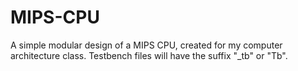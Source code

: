 # MIPS-CPU
A simple modular design of a MIPS CPU, created for my computer architecture class.
Testbench files will have the suffix "_tb" or "Tb".
